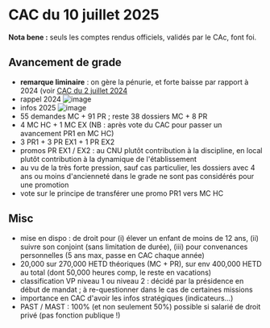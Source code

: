 # CAC du 10 juillet 2025

**Nota bene :** seuls les comptes rendus officiels, validés par le CAc, font foi.

## Avancement de grade

- **remarque liminaire** : on gère la pénurie, et forte baisse par rapport à 2024 (voir [CAC du 2 juillet 2024](../cac-02072024/notes.md)
- rappel 2024
![image](https://github.com/user-attachments/assets/3bdee1b4-628e-4f80-9640-254ab48d64ba)
- infos 2025
![image](https://github.com/user-attachments/assets/5d1dce1e-a9f4-460c-af93-bc11096e89d6)
- 55 demandes MC + 91 PR ; reste 38 dossiers MC + 8 PR
- 4 MC HC + 1 MC EX (NB : après vote du CAC pour passer un avancement PR1 en MC HC)
- 3 PR1 + 3 PR EX1 + 1 PR EX2
- promos PR EX1 / EX2 : au CNU plutôt contribution à la discipline, en local plutôt contribution à la dynamique de l'établissement
- au vu de la très forte pression, sauf cas particulier, les dossiers avec 4 ans ou moins d'ancienneté dans le grade ne sont pas considérés pour une promotion
- vote sur le principe de transférer une promo PR1 vers MC HC

## Misc

- mise en dispo : de droit pour (i) élever un enfant de moins de 12 ans, (ii) suivre son conjoint (sans limitation de durée), (iii) pour convenances personnelles (5 ans max, passe en CAC chaque année)
- 20,000 sur 270,000 HETD théoriques (MC + PR), sur env 400,000 HETD au total (dont 50,000 heures comp, le reste en vacations) 
- classification VP niveau 1 ou niveau 2 : décidé par la présidence en début de mandat ; à re-questionner dans le cas de certaines missions
- importance en CAC d'avoir les infos stratégiques (indicateurs...)
- PAST / MAST : 100% (et non seulement 50%) possible si salarié de droit privé (pas fonction publique !)
